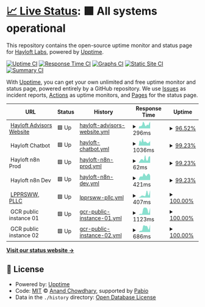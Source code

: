 # [📈 Live Status](https://hayloftadvisors.com): <!--live status--> **🟩 All systems operational**

This repository contains the open-source uptime monitor and status page for [Hayloft Labs](https://hayloftadvisors.com), powered by [Upptime](https://github.com/upptime/upptime).

[![Uptime CI](https://github.com/hayloftlabs/hayloft-website-upptime/workflows/Uptime%20CI/badge.svg)](https://github.com/hayloftlabs/hayloft-website-upptime/actions?query=workflow%3A%22Uptime+CI%22)
[![Response Time CI](https://github.com/hayloftlabs/hayloft-website-upptime/workflows/Response%20Time%20CI/badge.svg)](https://github.com/hayloftlabs/hayloft-website-upptime/actions?query=workflow%3A%22Response+Time+CI%22)
[![Graphs CI](https://github.com/hayloftlabs/hayloft-website-upptime/workflows/Graphs%20CI/badge.svg)](https://github.com/hayloftlabs/hayloft-website-upptime/actions?query=workflow%3A%22Graphs+CI%22)
[![Static Site CI](https://github.com/hayloftlabs/hayloft-website-upptime/workflows/Static%20Site%20CI/badge.svg)](https://github.com/hayloftlabs/hayloft-website-upptime/actions?query=workflow%3A%22Static+Site+CI%22)
[![Summary CI](https://github.com/hayloftlabs/hayloft-website-upptime/workflows/Summary%20CI/badge.svg)](https://github.com/hayloftlabs/hayloft-website-upptime/actions?query=workflow%3A%22Summary+CI%22)

With [Upptime](https://upptime.js.org), you can get your own unlimited and free uptime monitor and status page, powered entirely by a GitHub repository. We use [Issues](https://github.com/hayloftlabs/hayloft-website-upptime/issues) as incident reports, [Actions](https://github.com/hayloftlabs/hayloft-website-upptime/actions) as uptime monitors, and [Pages](https://hayloftadvisors.com) for the status page.

<!--start: status pages-->
<!-- This summary is generated by Upptime (https://github.com/upptime/upptime) -->
<!-- Do not edit this manually, your changes will be overwritten -->
<!-- prettier-ignore -->
| URL | Status | History | Response Time | Uptime |
| --- | ------ | ------- | ------------- | ------ |
| <img alt="" src="https://icons.duckduckgo.com/ip3/hayloftadvisors.com.ico" height="13"> [Hayloft Advisors Website](https://hayloftadvisors.com) | 🟩 Up | [hayloft-advisors-website.yml](https://github.com/hayloftlabs/hayloft-website-upptime/commits/HEAD/history/hayloft-advisors-website.yml) | <details><summary><img alt="Response time graph" src="./graphs/hayloft-advisors-website/response-time-week.png" height="20"> 296ms</summary><br><a href="https://hayloftlabs.github.io/hayloft-website-upptime/history/hayloft-advisors-website"><img alt="Response time 302" src="https://img.shields.io/endpoint?url=https%3A%2F%2Fraw.githubusercontent.com%2Fhayloftlabs%2Fhayloft-website-upptime%2FHEAD%2Fapi%2Fhayloft-advisors-website%2Fresponse-time.json"></a><br><a href="https://hayloftlabs.github.io/hayloft-website-upptime/history/hayloft-advisors-website"><img alt="24-hour response time 520" src="https://img.shields.io/endpoint?url=https%3A%2F%2Fraw.githubusercontent.com%2Fhayloftlabs%2Fhayloft-website-upptime%2FHEAD%2Fapi%2Fhayloft-advisors-website%2Fresponse-time-day.json"></a><br><a href="https://hayloftlabs.github.io/hayloft-website-upptime/history/hayloft-advisors-website"><img alt="7-day response time 296" src="https://img.shields.io/endpoint?url=https%3A%2F%2Fraw.githubusercontent.com%2Fhayloftlabs%2Fhayloft-website-upptime%2FHEAD%2Fapi%2Fhayloft-advisors-website%2Fresponse-time-week.json"></a><br><a href="https://hayloftlabs.github.io/hayloft-website-upptime/history/hayloft-advisors-website"><img alt="30-day response time 302" src="https://img.shields.io/endpoint?url=https%3A%2F%2Fraw.githubusercontent.com%2Fhayloftlabs%2Fhayloft-website-upptime%2FHEAD%2Fapi%2Fhayloft-advisors-website%2Fresponse-time-month.json"></a><br><a href="https://hayloftlabs.github.io/hayloft-website-upptime/history/hayloft-advisors-website"><img alt="1-year response time 302" src="https://img.shields.io/endpoint?url=https%3A%2F%2Fraw.githubusercontent.com%2Fhayloftlabs%2Fhayloft-website-upptime%2FHEAD%2Fapi%2Fhayloft-advisors-website%2Fresponse-time-year.json"></a></details> | <details><summary><a href="https://hayloftlabs.github.io/hayloft-website-upptime/history/hayloft-advisors-website">96.52%</a></summary><a href="https://hayloftlabs.github.io/hayloft-website-upptime/history/hayloft-advisors-website"><img alt="All-time uptime 98.18%" src="https://img.shields.io/endpoint?url=https%3A%2F%2Fraw.githubusercontent.com%2Fhayloftlabs%2Fhayloft-website-upptime%2FHEAD%2Fapi%2Fhayloft-advisors-website%2Fuptime.json"></a><br><a href="https://hayloftlabs.github.io/hayloft-website-upptime/history/hayloft-advisors-website"><img alt="24-hour uptime 100.00%" src="https://img.shields.io/endpoint?url=https%3A%2F%2Fraw.githubusercontent.com%2Fhayloftlabs%2Fhayloft-website-upptime%2FHEAD%2Fapi%2Fhayloft-advisors-website%2Fuptime-day.json"></a><br><a href="https://hayloftlabs.github.io/hayloft-website-upptime/history/hayloft-advisors-website"><img alt="7-day uptime 96.52%" src="https://img.shields.io/endpoint?url=https%3A%2F%2Fraw.githubusercontent.com%2Fhayloftlabs%2Fhayloft-website-upptime%2FHEAD%2Fapi%2Fhayloft-advisors-website%2Fuptime-week.json"></a><br><a href="https://hayloftlabs.github.io/hayloft-website-upptime/history/hayloft-advisors-website"><img alt="30-day uptime 98.18%" src="https://img.shields.io/endpoint?url=https%3A%2F%2Fraw.githubusercontent.com%2Fhayloftlabs%2Fhayloft-website-upptime%2FHEAD%2Fapi%2Fhayloft-advisors-website%2Fuptime-month.json"></a><br><a href="https://hayloftlabs.github.io/hayloft-website-upptime/history/hayloft-advisors-website"><img alt="1-year uptime 98.18%" src="https://img.shields.io/endpoint?url=https%3A%2F%2Fraw.githubusercontent.com%2Fhayloftlabs%2Fhayloft-website-upptime%2FHEAD%2Fapi%2Fhayloft-advisors-website%2Fuptime-year.json"></a></details>
| <img alt="" src="https://icons.duckduckgo.com/ip3/null.ico" height="13"> Hayloft Chatbot | 🟩 Up | [hayloft-chatbot.yml](https://github.com/hayloftlabs/hayloft-website-upptime/commits/HEAD/history/hayloft-chatbot.yml) | <details><summary><img alt="Response time graph" src="./graphs/hayloft-chatbot/response-time-week.png" height="20"> 1036ms</summary><br><a href="https://hayloftlabs.github.io/hayloft-website-upptime/history/hayloft-chatbot"><img alt="Response time 989" src="https://img.shields.io/endpoint?url=https%3A%2F%2Fraw.githubusercontent.com%2Fhayloftlabs%2Fhayloft-website-upptime%2FHEAD%2Fapi%2Fhayloft-chatbot%2Fresponse-time.json"></a><br><a href="https://hayloftlabs.github.io/hayloft-website-upptime/history/hayloft-chatbot"><img alt="24-hour response time 1163" src="https://img.shields.io/endpoint?url=https%3A%2F%2Fraw.githubusercontent.com%2Fhayloftlabs%2Fhayloft-website-upptime%2FHEAD%2Fapi%2Fhayloft-chatbot%2Fresponse-time-day.json"></a><br><a href="https://hayloftlabs.github.io/hayloft-website-upptime/history/hayloft-chatbot"><img alt="7-day response time 1036" src="https://img.shields.io/endpoint?url=https%3A%2F%2Fraw.githubusercontent.com%2Fhayloftlabs%2Fhayloft-website-upptime%2FHEAD%2Fapi%2Fhayloft-chatbot%2Fresponse-time-week.json"></a><br><a href="https://hayloftlabs.github.io/hayloft-website-upptime/history/hayloft-chatbot"><img alt="30-day response time 989" src="https://img.shields.io/endpoint?url=https%3A%2F%2Fraw.githubusercontent.com%2Fhayloftlabs%2Fhayloft-website-upptime%2FHEAD%2Fapi%2Fhayloft-chatbot%2Fresponse-time-month.json"></a><br><a href="https://hayloftlabs.github.io/hayloft-website-upptime/history/hayloft-chatbot"><img alt="1-year response time 989" src="https://img.shields.io/endpoint?url=https%3A%2F%2Fraw.githubusercontent.com%2Fhayloftlabs%2Fhayloft-website-upptime%2FHEAD%2Fapi%2Fhayloft-chatbot%2Fresponse-time-year.json"></a></details> | <details><summary><a href="https://hayloftlabs.github.io/hayloft-website-upptime/history/hayloft-chatbot">99.23%</a></summary><a href="https://hayloftlabs.github.io/hayloft-website-upptime/history/hayloft-chatbot"><img alt="All-time uptime 98.04%" src="https://img.shields.io/endpoint?url=https%3A%2F%2Fraw.githubusercontent.com%2Fhayloftlabs%2Fhayloft-website-upptime%2FHEAD%2Fapi%2Fhayloft-chatbot%2Fuptime.json"></a><br><a href="https://hayloftlabs.github.io/hayloft-website-upptime/history/hayloft-chatbot"><img alt="24-hour uptime 100.00%" src="https://img.shields.io/endpoint?url=https%3A%2F%2Fraw.githubusercontent.com%2Fhayloftlabs%2Fhayloft-website-upptime%2FHEAD%2Fapi%2Fhayloft-chatbot%2Fuptime-day.json"></a><br><a href="https://hayloftlabs.github.io/hayloft-website-upptime/history/hayloft-chatbot"><img alt="7-day uptime 99.23%" src="https://img.shields.io/endpoint?url=https%3A%2F%2Fraw.githubusercontent.com%2Fhayloftlabs%2Fhayloft-website-upptime%2FHEAD%2Fapi%2Fhayloft-chatbot%2Fuptime-week.json"></a><br><a href="https://hayloftlabs.github.io/hayloft-website-upptime/history/hayloft-chatbot"><img alt="30-day uptime 98.04%" src="https://img.shields.io/endpoint?url=https%3A%2F%2Fraw.githubusercontent.com%2Fhayloftlabs%2Fhayloft-website-upptime%2FHEAD%2Fapi%2Fhayloft-chatbot%2Fuptime-month.json"></a><br><a href="https://hayloftlabs.github.io/hayloft-website-upptime/history/hayloft-chatbot"><img alt="1-year uptime 98.04%" src="https://img.shields.io/endpoint?url=https%3A%2F%2Fraw.githubusercontent.com%2Fhayloftlabs%2Fhayloft-website-upptime%2FHEAD%2Fapi%2Fhayloft-chatbot%2Fuptime-year.json"></a></details>
| <img alt="" src="https://icons.duckduckgo.com/ip3/null.ico" height="13"> Hayloft n8n Prod | 🟩 Up | [hayloft-n8n-prod.yml](https://github.com/hayloftlabs/hayloft-website-upptime/commits/HEAD/history/hayloft-n8n-prod.yml) | <details><summary><img alt="Response time graph" src="./graphs/hayloft-n8n-prod/response-time-week.png" height="20"> 62ms</summary><br><a href="https://hayloftlabs.github.io/hayloft-website-upptime/history/hayloft-n8n-prod"><img alt="Response time 72" src="https://img.shields.io/endpoint?url=https%3A%2F%2Fraw.githubusercontent.com%2Fhayloftlabs%2Fhayloft-website-upptime%2FHEAD%2Fapi%2Fhayloft-n8n-prod%2Fresponse-time.json"></a><br><a href="https://hayloftlabs.github.io/hayloft-website-upptime/history/hayloft-n8n-prod"><img alt="24-hour response time 99" src="https://img.shields.io/endpoint?url=https%3A%2F%2Fraw.githubusercontent.com%2Fhayloftlabs%2Fhayloft-website-upptime%2FHEAD%2Fapi%2Fhayloft-n8n-prod%2Fresponse-time-day.json"></a><br><a href="https://hayloftlabs.github.io/hayloft-website-upptime/history/hayloft-n8n-prod"><img alt="7-day response time 62" src="https://img.shields.io/endpoint?url=https%3A%2F%2Fraw.githubusercontent.com%2Fhayloftlabs%2Fhayloft-website-upptime%2FHEAD%2Fapi%2Fhayloft-n8n-prod%2Fresponse-time-week.json"></a><br><a href="https://hayloftlabs.github.io/hayloft-website-upptime/history/hayloft-n8n-prod"><img alt="30-day response time 72" src="https://img.shields.io/endpoint?url=https%3A%2F%2Fraw.githubusercontent.com%2Fhayloftlabs%2Fhayloft-website-upptime%2FHEAD%2Fapi%2Fhayloft-n8n-prod%2Fresponse-time-month.json"></a><br><a href="https://hayloftlabs.github.io/hayloft-website-upptime/history/hayloft-n8n-prod"><img alt="1-year response time 72" src="https://img.shields.io/endpoint?url=https%3A%2F%2Fraw.githubusercontent.com%2Fhayloftlabs%2Fhayloft-website-upptime%2FHEAD%2Fapi%2Fhayloft-n8n-prod%2Fresponse-time-year.json"></a></details> | <details><summary><a href="https://hayloftlabs.github.io/hayloft-website-upptime/history/hayloft-n8n-prod">99.23%</a></summary><a href="https://hayloftlabs.github.io/hayloft-website-upptime/history/hayloft-n8n-prod"><img alt="All-time uptime 97.74%" src="https://img.shields.io/endpoint?url=https%3A%2F%2Fraw.githubusercontent.com%2Fhayloftlabs%2Fhayloft-website-upptime%2FHEAD%2Fapi%2Fhayloft-n8n-prod%2Fuptime.json"></a><br><a href="https://hayloftlabs.github.io/hayloft-website-upptime/history/hayloft-n8n-prod"><img alt="24-hour uptime 100.00%" src="https://img.shields.io/endpoint?url=https%3A%2F%2Fraw.githubusercontent.com%2Fhayloftlabs%2Fhayloft-website-upptime%2FHEAD%2Fapi%2Fhayloft-n8n-prod%2Fuptime-day.json"></a><br><a href="https://hayloftlabs.github.io/hayloft-website-upptime/history/hayloft-n8n-prod"><img alt="7-day uptime 99.23%" src="https://img.shields.io/endpoint?url=https%3A%2F%2Fraw.githubusercontent.com%2Fhayloftlabs%2Fhayloft-website-upptime%2FHEAD%2Fapi%2Fhayloft-n8n-prod%2Fuptime-week.json"></a><br><a href="https://hayloftlabs.github.io/hayloft-website-upptime/history/hayloft-n8n-prod"><img alt="30-day uptime 97.74%" src="https://img.shields.io/endpoint?url=https%3A%2F%2Fraw.githubusercontent.com%2Fhayloftlabs%2Fhayloft-website-upptime%2FHEAD%2Fapi%2Fhayloft-n8n-prod%2Fuptime-month.json"></a><br><a href="https://hayloftlabs.github.io/hayloft-website-upptime/history/hayloft-n8n-prod"><img alt="1-year uptime 97.74%" src="https://img.shields.io/endpoint?url=https%3A%2F%2Fraw.githubusercontent.com%2Fhayloftlabs%2Fhayloft-website-upptime%2FHEAD%2Fapi%2Fhayloft-n8n-prod%2Fuptime-year.json"></a></details>
| <img alt="" src="https://icons.duckduckgo.com/ip3/null.ico" height="13"> Hayloft n8n Dev | 🟩 Up | [hayloft-n8n-dev.yml](https://github.com/hayloftlabs/hayloft-website-upptime/commits/HEAD/history/hayloft-n8n-dev.yml) | <details><summary><img alt="Response time graph" src="./graphs/hayloft-n8n-dev/response-time-week.png" height="20"> 421ms</summary><br><a href="https://hayloftlabs.github.io/hayloft-website-upptime/history/hayloft-n8n-dev"><img alt="Response time 466" src="https://img.shields.io/endpoint?url=https%3A%2F%2Fraw.githubusercontent.com%2Fhayloftlabs%2Fhayloft-website-upptime%2FHEAD%2Fapi%2Fhayloft-n8n-dev%2Fresponse-time.json"></a><br><a href="https://hayloftlabs.github.io/hayloft-website-upptime/history/hayloft-n8n-dev"><img alt="24-hour response time 376" src="https://img.shields.io/endpoint?url=https%3A%2F%2Fraw.githubusercontent.com%2Fhayloftlabs%2Fhayloft-website-upptime%2FHEAD%2Fapi%2Fhayloft-n8n-dev%2Fresponse-time-day.json"></a><br><a href="https://hayloftlabs.github.io/hayloft-website-upptime/history/hayloft-n8n-dev"><img alt="7-day response time 421" src="https://img.shields.io/endpoint?url=https%3A%2F%2Fraw.githubusercontent.com%2Fhayloftlabs%2Fhayloft-website-upptime%2FHEAD%2Fapi%2Fhayloft-n8n-dev%2Fresponse-time-week.json"></a><br><a href="https://hayloftlabs.github.io/hayloft-website-upptime/history/hayloft-n8n-dev"><img alt="30-day response time 466" src="https://img.shields.io/endpoint?url=https%3A%2F%2Fraw.githubusercontent.com%2Fhayloftlabs%2Fhayloft-website-upptime%2FHEAD%2Fapi%2Fhayloft-n8n-dev%2Fresponse-time-month.json"></a><br><a href="https://hayloftlabs.github.io/hayloft-website-upptime/history/hayloft-n8n-dev"><img alt="1-year response time 466" src="https://img.shields.io/endpoint?url=https%3A%2F%2Fraw.githubusercontent.com%2Fhayloftlabs%2Fhayloft-website-upptime%2FHEAD%2Fapi%2Fhayloft-n8n-dev%2Fresponse-time-year.json"></a></details> | <details><summary><a href="https://hayloftlabs.github.io/hayloft-website-upptime/history/hayloft-n8n-dev">99.23%</a></summary><a href="https://hayloftlabs.github.io/hayloft-website-upptime/history/hayloft-n8n-dev"><img alt="All-time uptime 98.97%" src="https://img.shields.io/endpoint?url=https%3A%2F%2Fraw.githubusercontent.com%2Fhayloftlabs%2Fhayloft-website-upptime%2FHEAD%2Fapi%2Fhayloft-n8n-dev%2Fuptime.json"></a><br><a href="https://hayloftlabs.github.io/hayloft-website-upptime/history/hayloft-n8n-dev"><img alt="24-hour uptime 100.00%" src="https://img.shields.io/endpoint?url=https%3A%2F%2Fraw.githubusercontent.com%2Fhayloftlabs%2Fhayloft-website-upptime%2FHEAD%2Fapi%2Fhayloft-n8n-dev%2Fuptime-day.json"></a><br><a href="https://hayloftlabs.github.io/hayloft-website-upptime/history/hayloft-n8n-dev"><img alt="7-day uptime 99.23%" src="https://img.shields.io/endpoint?url=https%3A%2F%2Fraw.githubusercontent.com%2Fhayloftlabs%2Fhayloft-website-upptime%2FHEAD%2Fapi%2Fhayloft-n8n-dev%2Fuptime-week.json"></a><br><a href="https://hayloftlabs.github.io/hayloft-website-upptime/history/hayloft-n8n-dev"><img alt="30-day uptime 98.97%" src="https://img.shields.io/endpoint?url=https%3A%2F%2Fraw.githubusercontent.com%2Fhayloftlabs%2Fhayloft-website-upptime%2FHEAD%2Fapi%2Fhayloft-n8n-dev%2Fuptime-month.json"></a><br><a href="https://hayloftlabs.github.io/hayloft-website-upptime/history/hayloft-n8n-dev"><img alt="1-year uptime 98.97%" src="https://img.shields.io/endpoint?url=https%3A%2F%2Fraw.githubusercontent.com%2Fhayloftlabs%2Fhayloft-website-upptime%2FHEAD%2Fapi%2Fhayloft-n8n-dev%2Fuptime-year.json"></a></details>
| <img alt="" src="https://icons.duckduckgo.com/ip3/lpprsww.com.ico" height="13"> [LPPRSWW, PLLC](https://lpprsww.com) | 🟩 Up | [lpprsww-pllc.yml](https://github.com/hayloftlabs/hayloft-website-upptime/commits/HEAD/history/lpprsww-pllc.yml) | <details><summary><img alt="Response time graph" src="./graphs/lpprsww-pllc/response-time-week.png" height="20"> 407ms</summary><br><a href="https://hayloftlabs.github.io/hayloft-website-upptime/history/lpprsww-pllc"><img alt="Response time 307" src="https://img.shields.io/endpoint?url=https%3A%2F%2Fraw.githubusercontent.com%2Fhayloftlabs%2Fhayloft-website-upptime%2FHEAD%2Fapi%2Flpprsww-pllc%2Fresponse-time.json"></a><br><a href="https://hayloftlabs.github.io/hayloft-website-upptime/history/lpprsww-pllc"><img alt="24-hour response time 919" src="https://img.shields.io/endpoint?url=https%3A%2F%2Fraw.githubusercontent.com%2Fhayloftlabs%2Fhayloft-website-upptime%2FHEAD%2Fapi%2Flpprsww-pllc%2Fresponse-time-day.json"></a><br><a href="https://hayloftlabs.github.io/hayloft-website-upptime/history/lpprsww-pllc"><img alt="7-day response time 407" src="https://img.shields.io/endpoint?url=https%3A%2F%2Fraw.githubusercontent.com%2Fhayloftlabs%2Fhayloft-website-upptime%2FHEAD%2Fapi%2Flpprsww-pllc%2Fresponse-time-week.json"></a><br><a href="https://hayloftlabs.github.io/hayloft-website-upptime/history/lpprsww-pllc"><img alt="30-day response time 307" src="https://img.shields.io/endpoint?url=https%3A%2F%2Fraw.githubusercontent.com%2Fhayloftlabs%2Fhayloft-website-upptime%2FHEAD%2Fapi%2Flpprsww-pllc%2Fresponse-time-month.json"></a><br><a href="https://hayloftlabs.github.io/hayloft-website-upptime/history/lpprsww-pllc"><img alt="1-year response time 307" src="https://img.shields.io/endpoint?url=https%3A%2F%2Fraw.githubusercontent.com%2Fhayloftlabs%2Fhayloft-website-upptime%2FHEAD%2Fapi%2Flpprsww-pllc%2Fresponse-time-year.json"></a></details> | <details><summary><a href="https://hayloftlabs.github.io/hayloft-website-upptime/history/lpprsww-pllc">100.00%</a></summary><a href="https://hayloftlabs.github.io/hayloft-website-upptime/history/lpprsww-pllc"><img alt="All-time uptime 99.39%" src="https://img.shields.io/endpoint?url=https%3A%2F%2Fraw.githubusercontent.com%2Fhayloftlabs%2Fhayloft-website-upptime%2FHEAD%2Fapi%2Flpprsww-pllc%2Fuptime.json"></a><br><a href="https://hayloftlabs.github.io/hayloft-website-upptime/history/lpprsww-pllc"><img alt="24-hour uptime 100.00%" src="https://img.shields.io/endpoint?url=https%3A%2F%2Fraw.githubusercontent.com%2Fhayloftlabs%2Fhayloft-website-upptime%2FHEAD%2Fapi%2Flpprsww-pllc%2Fuptime-day.json"></a><br><a href="https://hayloftlabs.github.io/hayloft-website-upptime/history/lpprsww-pllc"><img alt="7-day uptime 100.00%" src="https://img.shields.io/endpoint?url=https%3A%2F%2Fraw.githubusercontent.com%2Fhayloftlabs%2Fhayloft-website-upptime%2FHEAD%2Fapi%2Flpprsww-pllc%2Fuptime-week.json"></a><br><a href="https://hayloftlabs.github.io/hayloft-website-upptime/history/lpprsww-pllc"><img alt="30-day uptime 99.39%" src="https://img.shields.io/endpoint?url=https%3A%2F%2Fraw.githubusercontent.com%2Fhayloftlabs%2Fhayloft-website-upptime%2FHEAD%2Fapi%2Flpprsww-pllc%2Fuptime-month.json"></a><br><a href="https://hayloftlabs.github.io/hayloft-website-upptime/history/lpprsww-pllc"><img alt="1-year uptime 99.39%" src="https://img.shields.io/endpoint?url=https%3A%2F%2Fraw.githubusercontent.com%2Fhayloftlabs%2Fhayloft-website-upptime%2FHEAD%2Fapi%2Flpprsww-pllc%2Fuptime-year.json"></a></details>
| <img alt="" src="https://icons.duckduckgo.com/ip3/null.ico" height="13"> GCR public instance 01 | 🟩 Up | [gcr-public-instance-01.yml](https://github.com/hayloftlabs/hayloft-website-upptime/commits/HEAD/history/gcr-public-instance-01.yml) | <details><summary><img alt="Response time graph" src="./graphs/gcr-public-instance-01/response-time-week.png" height="20"> 1123ms</summary><br><a href="https://hayloftlabs.github.io/hayloft-website-upptime/history/gcr-public-instance-01"><img alt="Response time 817" src="https://img.shields.io/endpoint?url=https%3A%2F%2Fraw.githubusercontent.com%2Fhayloftlabs%2Fhayloft-website-upptime%2FHEAD%2Fapi%2Fgcr-public-instance-01%2Fresponse-time.json"></a><br><a href="https://hayloftlabs.github.io/hayloft-website-upptime/history/gcr-public-instance-01"><img alt="24-hour response time 1745" src="https://img.shields.io/endpoint?url=https%3A%2F%2Fraw.githubusercontent.com%2Fhayloftlabs%2Fhayloft-website-upptime%2FHEAD%2Fapi%2Fgcr-public-instance-01%2Fresponse-time-day.json"></a><br><a href="https://hayloftlabs.github.io/hayloft-website-upptime/history/gcr-public-instance-01"><img alt="7-day response time 1123" src="https://img.shields.io/endpoint?url=https%3A%2F%2Fraw.githubusercontent.com%2Fhayloftlabs%2Fhayloft-website-upptime%2FHEAD%2Fapi%2Fgcr-public-instance-01%2Fresponse-time-week.json"></a><br><a href="https://hayloftlabs.github.io/hayloft-website-upptime/history/gcr-public-instance-01"><img alt="30-day response time 817" src="https://img.shields.io/endpoint?url=https%3A%2F%2Fraw.githubusercontent.com%2Fhayloftlabs%2Fhayloft-website-upptime%2FHEAD%2Fapi%2Fgcr-public-instance-01%2Fresponse-time-month.json"></a><br><a href="https://hayloftlabs.github.io/hayloft-website-upptime/history/gcr-public-instance-01"><img alt="1-year response time 817" src="https://img.shields.io/endpoint?url=https%3A%2F%2Fraw.githubusercontent.com%2Fhayloftlabs%2Fhayloft-website-upptime%2FHEAD%2Fapi%2Fgcr-public-instance-01%2Fresponse-time-year.json"></a></details> | <details><summary><a href="https://hayloftlabs.github.io/hayloft-website-upptime/history/gcr-public-instance-01">100.00%</a></summary><a href="https://hayloftlabs.github.io/hayloft-website-upptime/history/gcr-public-instance-01"><img alt="All-time uptime 100.00%" src="https://img.shields.io/endpoint?url=https%3A%2F%2Fraw.githubusercontent.com%2Fhayloftlabs%2Fhayloft-website-upptime%2FHEAD%2Fapi%2Fgcr-public-instance-01%2Fuptime.json"></a><br><a href="https://hayloftlabs.github.io/hayloft-website-upptime/history/gcr-public-instance-01"><img alt="24-hour uptime 100.00%" src="https://img.shields.io/endpoint?url=https%3A%2F%2Fraw.githubusercontent.com%2Fhayloftlabs%2Fhayloft-website-upptime%2FHEAD%2Fapi%2Fgcr-public-instance-01%2Fuptime-day.json"></a><br><a href="https://hayloftlabs.github.io/hayloft-website-upptime/history/gcr-public-instance-01"><img alt="7-day uptime 100.00%" src="https://img.shields.io/endpoint?url=https%3A%2F%2Fraw.githubusercontent.com%2Fhayloftlabs%2Fhayloft-website-upptime%2FHEAD%2Fapi%2Fgcr-public-instance-01%2Fuptime-week.json"></a><br><a href="https://hayloftlabs.github.io/hayloft-website-upptime/history/gcr-public-instance-01"><img alt="30-day uptime 100.00%" src="https://img.shields.io/endpoint?url=https%3A%2F%2Fraw.githubusercontent.com%2Fhayloftlabs%2Fhayloft-website-upptime%2FHEAD%2Fapi%2Fgcr-public-instance-01%2Fuptime-month.json"></a><br><a href="https://hayloftlabs.github.io/hayloft-website-upptime/history/gcr-public-instance-01"><img alt="1-year uptime 100.00%" src="https://img.shields.io/endpoint?url=https%3A%2F%2Fraw.githubusercontent.com%2Fhayloftlabs%2Fhayloft-website-upptime%2FHEAD%2Fapi%2Fgcr-public-instance-01%2Fuptime-year.json"></a></details>
| <img alt="" src="https://icons.duckduckgo.com/ip3/null.ico" height="13"> GCR public instance 02 | 🟩 Up | [gcr-public-instance-02.yml](https://github.com/hayloftlabs/hayloft-website-upptime/commits/HEAD/history/gcr-public-instance-02.yml) | <details><summary><img alt="Response time graph" src="./graphs/gcr-public-instance-02/response-time-week.png" height="20"> 686ms</summary><br><a href="https://hayloftlabs.github.io/hayloft-website-upptime/history/gcr-public-instance-02"><img alt="Response time 667" src="https://img.shields.io/endpoint?url=https%3A%2F%2Fraw.githubusercontent.com%2Fhayloftlabs%2Fhayloft-website-upptime%2FHEAD%2Fapi%2Fgcr-public-instance-02%2Fresponse-time.json"></a><br><a href="https://hayloftlabs.github.io/hayloft-website-upptime/history/gcr-public-instance-02"><img alt="24-hour response time 1115" src="https://img.shields.io/endpoint?url=https%3A%2F%2Fraw.githubusercontent.com%2Fhayloftlabs%2Fhayloft-website-upptime%2FHEAD%2Fapi%2Fgcr-public-instance-02%2Fresponse-time-day.json"></a><br><a href="https://hayloftlabs.github.io/hayloft-website-upptime/history/gcr-public-instance-02"><img alt="7-day response time 686" src="https://img.shields.io/endpoint?url=https%3A%2F%2Fraw.githubusercontent.com%2Fhayloftlabs%2Fhayloft-website-upptime%2FHEAD%2Fapi%2Fgcr-public-instance-02%2Fresponse-time-week.json"></a><br><a href="https://hayloftlabs.github.io/hayloft-website-upptime/history/gcr-public-instance-02"><img alt="30-day response time 667" src="https://img.shields.io/endpoint?url=https%3A%2F%2Fraw.githubusercontent.com%2Fhayloftlabs%2Fhayloft-website-upptime%2FHEAD%2Fapi%2Fgcr-public-instance-02%2Fresponse-time-month.json"></a><br><a href="https://hayloftlabs.github.io/hayloft-website-upptime/history/gcr-public-instance-02"><img alt="1-year response time 667" src="https://img.shields.io/endpoint?url=https%3A%2F%2Fraw.githubusercontent.com%2Fhayloftlabs%2Fhayloft-website-upptime%2FHEAD%2Fapi%2Fgcr-public-instance-02%2Fresponse-time-year.json"></a></details> | <details><summary><a href="https://hayloftlabs.github.io/hayloft-website-upptime/history/gcr-public-instance-02">100.00%</a></summary><a href="https://hayloftlabs.github.io/hayloft-website-upptime/history/gcr-public-instance-02"><img alt="All-time uptime 99.86%" src="https://img.shields.io/endpoint?url=https%3A%2F%2Fraw.githubusercontent.com%2Fhayloftlabs%2Fhayloft-website-upptime%2FHEAD%2Fapi%2Fgcr-public-instance-02%2Fuptime.json"></a><br><a href="https://hayloftlabs.github.io/hayloft-website-upptime/history/gcr-public-instance-02"><img alt="24-hour uptime 100.00%" src="https://img.shields.io/endpoint?url=https%3A%2F%2Fraw.githubusercontent.com%2Fhayloftlabs%2Fhayloft-website-upptime%2FHEAD%2Fapi%2Fgcr-public-instance-02%2Fuptime-day.json"></a><br><a href="https://hayloftlabs.github.io/hayloft-website-upptime/history/gcr-public-instance-02"><img alt="7-day uptime 100.00%" src="https://img.shields.io/endpoint?url=https%3A%2F%2Fraw.githubusercontent.com%2Fhayloftlabs%2Fhayloft-website-upptime%2FHEAD%2Fapi%2Fgcr-public-instance-02%2Fuptime-week.json"></a><br><a href="https://hayloftlabs.github.io/hayloft-website-upptime/history/gcr-public-instance-02"><img alt="30-day uptime 99.86%" src="https://img.shields.io/endpoint?url=https%3A%2F%2Fraw.githubusercontent.com%2Fhayloftlabs%2Fhayloft-website-upptime%2FHEAD%2Fapi%2Fgcr-public-instance-02%2Fuptime-month.json"></a><br><a href="https://hayloftlabs.github.io/hayloft-website-upptime/history/gcr-public-instance-02"><img alt="1-year uptime 99.86%" src="https://img.shields.io/endpoint?url=https%3A%2F%2Fraw.githubusercontent.com%2Fhayloftlabs%2Fhayloft-website-upptime%2FHEAD%2Fapi%2Fgcr-public-instance-02%2Fuptime-year.json"></a></details>

<!--end: status pages-->

[**Visit our status website →**](https://hayloftadvisors.com)

## 📄 License

- Powered by: [Upptime](https://github.com/upptime/upptime)
- Code: [MIT](./LICENSE) © [Anand Chowdhary](https://anandchowdhary.com), supported by [Pabio](https://pabio.com)
- Data in the `./history` directory: [Open Database License](https://opendatacommons.org/licenses/odbl/1-0/)
